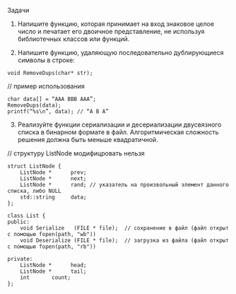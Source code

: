 Задачи

1. Напишите функцию, которая принимает на вход знаковое целое число и печатает его двоичное
представление, не используя библиотечных классов или функций.

2. Напишите функцию, удаляющую последовательно дублирующиеся символы в строке:
```
void RemoveDups(char* str);
```

// пример использования
```
char data[] = “AAA BBB AAA”;
RemoveDups(data);
printf(“%s\n”, data); // “A B A”
```

3. Реализуйте функции сериализации и десериализации двусвязного списка в бинарном формате в файл. Алгоритмическая сложность решения должна быть меньше квадратичной.

// структуру ListNode модифицровать нельзя
```
struct ListNode {
	ListNode *      prev;
	ListNode *      next;
	ListNode *      rand; // указатель на произвольный элемент данного списка, либо NULL
	std::string     data;
};

class List {
public:
	void Serialize   (FILE * file);  // сохранение в файл (файл открыт с помощью fopen(path, "wb"))
	void Deserialize (FILE * file);  // загрузка из файла (файл открыт с помощью fopen(path, "rb"))

private:
	ListNode *      head;
	ListNode *      tail;
	int       count;
};
```
